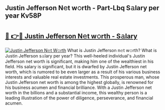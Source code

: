 ## Justin Jefferson N𝚎t w𝚘rth - Part-Lbq S𝚊lary per year Kv58P

# <h2><a href="http://gc02sqp.nevu.top/?p=Justin+Jefferson">🔗 👉🔴 Justin Jefferson N𝚎t w𝚘rth - S𝚊lary</a></h2>

[![Justin Jefferson N𝚎t W𝚘rth](https://i.imgur.com/Oavwk0R.jpeg)](http://gc02sqp.nevu.top/?p=Justin+Jefferson)
What is Justin Jefferson n𝚎t w𝚘rth? What is Justin Jefferson s𝚊lary per year?
This well-heeled individual's Justin Jefferson net worth is significant, making him one of the wealthiest in his field. His salary is significant, but it is dwarfed by Justin Jefferson net worth, which is rumored to be even larger as a result of his various business interests and valuable real estate investments. This prosperous man, whose Justin Jefferson net worth is among the highest globally, is renowned for his business acumen and financial brilliance. With a Justin Jefferson net worth in the billions and a substantial income, this wealthy person is a leading illustration of the power of diligence, perseverance, and financial acumen.
